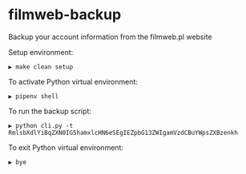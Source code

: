 # filmweb-backup
Backup your account information from the filmweb.pl website

Setup environment:
```
▶ make clean setup
```

To activate Python virtual environment:
```
▶ pipenv shell
```

To run the backup script:
```
▶ python cli.py -t RmlsbXdlYiBqZXN0IG5hamxlcHN6eSEgIEZpbG13ZWIgamVzdCBuYWpsZXBzenkh
```

To exit Python virtual environment:
```
▶ bye
```
